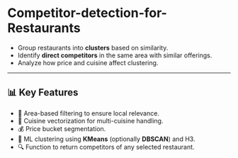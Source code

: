 # Competitor-detection-for-Restaurants


- Group restaurants into **clusters** based on similarity.
- Identify **direct competitors** in the same area with similar offerings.
- Analyze how price and cuisine affect clustering.

---

## 📊 Key Features

- 📍 Area-based filtering to ensure local relevance.
- 🍜 Cuisine vectorization for multi-cuisine handling.
- 💰 Price bucket segmentation.
- 🧠 ML clustering using **KMeans** (optionally **DBSCAN**) and H3.
- 🔍 Function to return competitors of any selected restaurant.
